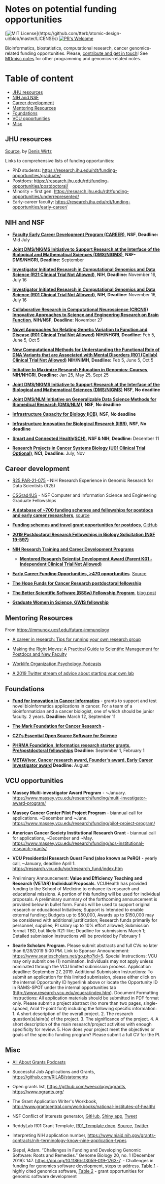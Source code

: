 # Notes on potential funding opportunities

[![MIT License](https://img.shields.io/apm/l/atomic-design-ui.svg?)](https://github.com/tterb/atomic-design-ui/blob/master/LICENSEs) [![PR's Welcome](https://img.shields.io/badge/PRs-welcome-brightgreen.svg?style=flat)](http://makeapullrequest.com) 

Bioinformatics, biostatistics, computational research, cancer genomics-related funding opportunities. Please, [contribute and get in touch](CONTRIBUTING.md)! See [MDmisc notes](https://github.com/mdozmorov/MDmisc_notes) for other programming and genomics-related notes.

# Table of content

<!-- START doctoc generated TOC please keep comment here to allow auto update -->
<!-- DON'T EDIT THIS SECTION, INSTEAD RE-RUN doctoc TO UPDATE -->


- [JHU resources](#jhu-resources)
- [NIH and NSF](#nih-and-nsf)
- [Career development](#career-development)
- [Mentoring Resources](#mentoring-resources)
- [Foundations](#foundations)
- [VCU opportunities](#vcu-opportunities)
- [Misc](#misc)

<!-- END doctoc generated TOC please keep comment here to allow auto update -->

## JHU resources

[Source](https://twitter.com/deniswirtz/status/1164548460348968962?s=03), by [Denis Wirtz](https://twitter.com/deniswirtz)

Links to comprehensive lists of funding opportunities:

- PhD students: https://research.jhu.edu/rdt/funding-opportunities/graduate/
- Postdocs: https://research.jhu.edu/rdt/funding-opportunities/postdoctoral/
- Minority + first gen: https://research.jhu.edu/rdt/funding-opportunities/underrepresented/
- Early-career faculty: https://research.jhu.edu/rdt/funding-opportunities/early-career/


## NIH and NSF 

- [**Faculty Early Career Development Program (CAREER)**](https://www.nsf.gov/publications/pub_summ.jsp?ods_key=nsf17537), **NSF**, **Deadline:** Mid July

- [**Joint DMS/NIGMS Initiative to Support Research at the Interface of the Biological and Mathematical Sciences (DMS/NIGMS)**](https://www.nsf.gov/pubs/2018/nsf18566/nsf18566.htm), **NSF-DMS/NHGRI**, **Deadline:** September

- [**Investigator Initiated Research in Computational Genomics and Data Science (R21 Clinical Trial Not Allowed)**](https://grants.nih.gov/grants/guide/pa-files/PAR-18-843.html), **NIH**, **Deadline:** November 16, July 16

- [**Investigator Initiated Research in Computational Genomics and Data Science (R01 Clinical Trial Not Allowed)**](https://grants.nih.gov/grants/guide/pa-files/PAR-18-844.html), **NIH**,	**Deadline:** November 16, July 16

- [**Collaborative Research in Computational Neuroscience (CRCNS) Innovative Approaches to Science and Engineering Research on Brain Function**](https://grants.nih.gov/grants/guide/notice-files/NOT-MH-18-054.html), **NIH/NSF**, **Deadline:** November 27

- [**Novel Approaches for Relating Genetic Variation to Function and Disease (R01 Clinical Trial Not Allowed)**](https://grants.nih.gov/grants/guide/pa-files/pa-18-867.html) **NIH/NHGRI**, **Deadline:** Feb 5, June 5, Oct 5

- [**New Computational Methods for Understanding the Functional Role of DNA Variants that are Associated with Mental Disorders (R01 (Collab) Clinical Trial Not Allowed)**](https://grants.nih.gov/grants/guide/pa-files/PA-18-907.html) **NIH/NIMH**, **Deadline:** Feb 5, June 5, Oct 5

- [**Initiative to Maximize Research Education in Genomics: Courses**](https://grants.nih.gov/grants/guide/pa-files/PAR-19-185.html), **NIH/NHGRI**, **Deadline:** Jan 25, May 25, Sept 25

- [**Joint DMS/NIGMS Initiative to Support Research at the Interface of the Biological and Mathematical Sciences (DMS/NIGMS)**](https://www.nsf.gov/pubs/2018/nsf18566/nsf18566.htm) **NSF**, **No deadline**

- [**Joint DMS/NLM Initiative on Generalizable Data Science Methods for Biomedical Research (DMS/NLM)**](https://www.nsf.gov/pubs/2019/nsf19500/nsf19500.htm), **NSF**, **No deadline**

- [**Infrastructure Capacity for Biology (ICB)**](https://www.nsf.gov/pubs/2018/nsf18594/nsf18594.htm), **NSF**, **No deadline**	

- [**Infrastructure Innovation for Biological Research (IIBR)**](https://www.nsf.gov/pubs/2018/nsf18595/nsf18595.htm), **NSF**, **No deadline**

- [**Smart and Connected Health(SCH)**](https://www.nsf.gov/pubs/2018/nsf18541/nsf18541.htm), **NSF & NIH**, **Deadline:** December 11	

- [**Research Projects in Cancer Systems Biology (U01 Clinical Trial Optional)**](https://grants.nih.gov/grants/guide/pa-files/par-19-287.html), **NCI**, **Deadline:** July, Nov

## Career development

- [R25 PAR-21-075](https://grants.nih.gov/grants/guide/pa-files/PAR-21-075.html) - NIH Research Experience in Genomic Research for Data Scientists (R25)

- [CSGrad4US](https://www.nsf.gov/cise/CSGrad4US/) - NSF Computer and Information Science and Engineering Graduate Fellowships

- [**A database of \~700 funding schemes and fellowships for postdocs and early career researchers**](https://ecrcentral.org/fundings), [source](https://twitter.com/khanaziz84/status/1093875757925974016)

- [**Funding schemes and travel grant opportunities for postdocs**](https://asntech.github.io/postdoc-funding-schemes/), [GitHub](https://github.com/asntech/postdoc-funding-schemes)

- [**2019 Postdoctoral Research Fellowships in Biology Solicitation (NSF 19-597)**](https://www.nsf.gov/publications/pub_summ.jsp?ods_key=nsf19597)

- [**NIH Research Training and Career Development Programs**](https://researchtraining.nih.gov/)
    - [**Mentored Research Scientist Development Award (Parent K01 - Independent Clinical Trial Not Allowed)**](https://grants.nih.gov/grants/guide/pa-files/PA-19-126.html)

- [**Early Career Funding Opportunities, >470 opportunities**](https://research.jhu.edu/rdt/funding-opportunities/early-career/). [Source](https://twitter.com/deniswirtz/status/1160190978822512640?s=03)

- [**The Hope Funds for Cancer Research postdoctoral fellowship**](http://www.hope-funds.org/grants/eligibility-and-application/)

- [**The Better Scientific Software (BSSw) Fellowship Program**](https://bssw.io/fellowship), [blog post](https://bssw.io/blog_posts/applications-open-for-2020-bssw-fellowship-program-q-a-webinar-on-sept-20-2019)

- [**Graduate Women in Science, GWIS fellowship**](https://www.gwis.org/page/fellowship_apcheck20)

## Mentoring Resources

From https://immunox.ucsf.edu/future-immunology

- [A career in research: Tips for running your own research group](https://wellcome.ac.uk/sites/default/files/research-careers-tips-running-research-group-2018-05-17.pdf)

- [Making the Right Moves: A Practical Guide to Scientifıc Management for Postdocs and New Faculty](https://www.hhmi.org/sites/default/files/Educational%20Materials/Lab%20Management/Making%20the%20Right%20Moves/moves2.pdf)

- [Worklife Organization Psychology Podcasts](https://www.ted.com/series/worklife_with_adam_grant)

- [A 2019 Twitter stream of advice about starting your own lab](https://twitter.com/caitanne/status/1165648578188107778?s=11)

## Foundations

- [**Fund for Innovation in Cancer Informatics**](http://www.the-ici-fund.org/) - grants to support and test novel bioinformatics applications in cancer. For a team of a bioinformatician and a cancer biologist, one of which should be junior faculty. 2 years. **Deadline:** March 12, September 11

- [**The Mark Foundation for Cancer Research**](https://themarkfoundation.org/) - 

- [**CZI's Essential Open Source Software for Science**](https://chanzuckerberg.com/eoss/proposals/)

- [**PHRMA Foundation, Informatics research starter grants, Pre/postdoctoral fellowships**](http://www.phrmafoundation.org/awards/)	**Deadline:** September 1, February 1

- [**METAVivor, Cancer research award, Founder's award, Early Career Investigator award**](https://metavivor.infoready4.com) **Deadline:** August

## VCU opportunities

- **Massey Multi-investigator Award Program** - \~January. https://www.massey.vcu.edu/research/funding/multi-investigator-award-program/

- **Massey Cancer Center Pilot Project Program** - biannual call for applications. \~December and \~June. https://www.massey.vcu.edu/research/funding/pilot-project-program/

- **American Cancer Society Institutional Research Grant** - biannual call for applications, ~December and ~May. https://www.massey.vcu.edu/research/funding/acs-institutional-research-grants/

- **VCU Presidential Research Quest Fund (also known as PeRQ)** - yearly call, \~January, deadline April 1. https://research.vcu.edu/vpr/research_fund/index.htm

- Preliminary Announcement: **Value and Efficiency Teaching and Research (VETAR) Individual Proposals**. VCUHealth has provided funding to the School of Medicine to enhance its research and educational missions. A portion of this funding will be used for individual proposals. A preliminary summary of the forthcoming announcement is provided below in bullet form. Funds will be used to support original research or educational Initiatives; Support is Intended to enable external funding; Budgets up to $50,000, Awards up to $150,000 may be considered with additional justification; Research funds primarily for personnel, supplies; PI salary up to 10% effort allowed; Submission format TBD, but likely R21-like; Deadline for submissions March 1; Detailed submission instructions will be provided by February 1

- **Searle Scholars Program.** Please submit abstracts and full CVs no later than 6/28/2019 5:00 PM. Link to Sponsor Announcement:	https://www.searlescholars.net/go.php?id=5. Special Instructions:	VCU may only submit one (1) nomination. Individuals may not apply unless nominated through the VCU limited submission process. Application deadline: September 27, 2019. Additional Submission Instructions:	To submit an application for this limited submission, please either click on the internal Opportunity ID hyperlink above or locate the Opportunity ID in RAMS-SPOT under the internal opportunities tab (http://www.research.vcu.edu/vcuera/index.htm). Document Formatting Instructions:	All application materials should be submitted in PDF format only. Please submit a project abstract (no more than two pages, single-spaced, Arial 11-point font) including the following specific information: 1. A short description of the overall project. 2. The research question(s)/aim(s) of the project. 3. The significance of the project. 4. A short description of the main research/project activities with enough specificity for review. 5. How does your project meet the objectives or goals of the specific funding program? Please submit a full CV for the PI.

## Misc

- [All About Grants Podcasts](https://grants.nih.gov/news/virtual-learning/podcasts.htm)

- Successful Job Applications and Grants, https://github.com/RILAB/statements

- Open grants list, https://github.com/weecology/ogrants, https://www.ogrants.org/

- The Grant Application Writer's Workbook, http://www.grantcentral.com/workbooks/national-institutes-of-health/

- NSF Conflict of Interests generator, [GitHub](https://github.com/ejfertig/NSFBiosketch), [Shiny app](https://dobbs-onc-jhmi.shinyapps.io/ConflictsOfShinyApp/), [Tweet](https://twitter.com/FertigLab/status/920024060280614912?s=20)

- ReddyLab R01 Grant Template, [R01_Template.docx](http://reddylab.org/s/R01_Template.docx). [Source](http://reddylab.org/datasets), [Twitter](https://twitter.com/timreddy/status/1184312921528197120)

- Interpreting NIH application number, https://www.niaid.nih.gov/grants-contracts/nih-terminology-know-nine-application-types

- Siepel, Adam. “Challenges in Funding and Developing Genomic Software: Roots and Remedies.” Genome Biology 20, no. 1 (December 2019): 147. https://doi.org/10.1186/s13059-019-1763-7. - Challenges in funding for genomics software development, steps to address. [Table 1](https://genomebiology.biomedcentral.com/articles/10.1186/s13059-019-1763-7/tables/1) - highly cited genomics software, [Table 2](https://genomebiology.biomedcentral.com/articles/10.1186/s13059-019-1763-7/tables/2) - grant opportunities for genomic software development


